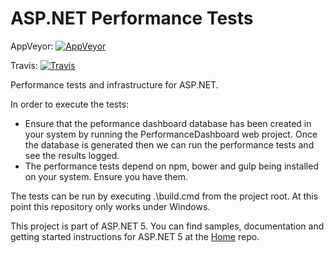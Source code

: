 ASP.NET Performance Tests
=========================

AppVeyor: [![AppVeyor](https://ci.appveyor.com/api/projects/status/8e82uv0i2xi3dnv7/branch/dev?svg=true)](https://ci.appveyor.com/project/aspnetci/Performance/branch/dev)

Travis:   [![Travis](https://travis-ci.org/aspnet/Performance.svg?branch=dev)](https://travis-ci.org/aspnet/Performance)

Performance tests and infrastructure for ASP.NET.

In order to execute the tests:
  * Ensure that the peformance dashboard database has been created in your system by running the PerformanceDashboard web project. Once the database is generated then we can run the performance tests and see the results logged.
  * The performance tests depend on npm, bower and gulp being installed on your system. Ensure you have them.

The tests can be run by executing .\build.cmd from the project root. At this point this repository only works under Windows.

This project is part of ASP.NET 5. You can find samples, documentation and getting started instructions for ASP.NET 5 at the [Home](https://github.com/aspnet/home) repo.

